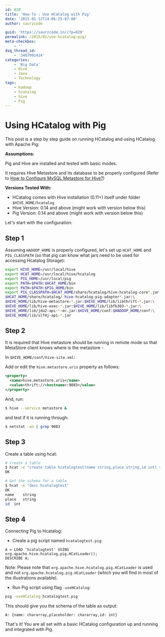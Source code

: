 ```yaml
---
id: 820
title: 'How-To : Use HCatalog with Pig'
date: '2015-01-12T14:06:25-07:00'
author: saurzcode

guid: 'https://saurzcode.in//?p=820'
permalink: /2015/01/use-hcatalog-pig/
meta-checkbox:
    - ''
dsq_thread_id:
    - '3487091424'
categories:
    - 'Big Data'
    - Hive
    - Java
    - Technology
tags:
    - hadoop
    - hcatalog
    - hive
    - Pig
---
```


# Using HCatalog with Pig

This post is a step by step guide on running HCatalog and using HCatalog with Apache Pig:
<!--more-->
**Assumptions:**

Pig and Hive are installed and tested with basic modes.

It requires Hive Metastore and its database to be properly configured (Refer to [How to Configure MySQL Metastore for Hive?](https://saurzcode.in//2015/01/configure-mysql-metastore-hive/))

**Versions Tested With:**

- HCatalog comes with Hive installation (0.11+) itself under folder `$HIVE_HOME/hcatalog`
- Hive Version: 0.14 and above (might work with version below this)
- Pig Version: 0.14 and above (might work with version below this)

Let's start with the configuration:

## Step 1
Assuming `HADOOP_HOME` is properly configured, let's set up `HCAT_HOME` and `PIG_CLASSPATH` (so that pig can know what jars need to be used for accessing Hcatalog Storage):

```sh
export HIVE_HOME=/usr/local/hive
export HCAT_HOME=/usr/local/hive/hcatalog
export PIG_HOME=/usr/local/pig
export PATH=$PATH:$HCAT_HOME/bin
export PATH=$PATH:$PIG_HOME/bin
export PIG_CLASSPATH=$HCAT_HOME/share/hcatalog/hive-hcatalog-core*.jar:\
$HCAT_HOME/share/hcatalog/ hive-hcatalog-pig-adapter*.jar:\
$HIVE_HOME/lib/hive-metastore-*.jar:$HIVE_HOME/lib/libthrift-*.jar:\
$HIVE_HOME/lib/hive-exec-*.jar:$HIVE_HOME/lib/libfb303-*.jar:\
$HIVE_HOME/lib/jdo2-api-*-ec.jar:$HIVE_HOME/conf:$HADOOP_HOME/conf:\
$HIVE_HOME/lib/slf4j-api-*.jar
```

## Step 2
It is required that Hive metastore should be running in remote mode so that MetaStore client knows where is the metastore -

In `$HIVE_HOME/conf/hive-site.xml`:

Add or edit the `hive.metastore.uris` property as follows:

```xml
<property>
  <name>hive.metastore.uris</name>
  <value>thrift://<hostname>:9083</value>
</property>
```

And, run:

```sh
$ hive --service metastore &
```

and test if it is running through:

```sh
$ netstat -an | grep 9083
```

## Step 3
Create a table using hcat:

```sh
# Create a table
$ hcat -e "create table hcatalogtest(name string,place string,id int) row format delimited fields terminated by ':' stored as textfile"
OK

# Get the schema for a table
$ hcat -e "desc hcatalogtest"
OK
name	string	
place	string	
id	int	
```

## Step 4
Connecting Pig to Hcatalog:

- Create a pig script named `hcatalogtest.pig`:

```pig
A = LOAD 'hcatalogtest' USING org.apache.hive.hcatalog.pig.HCatLoader(); 
DESCRIBE A;
```

Note: Please note that `org.apache.hive.hcatalog.pig.HCatLoader` is used and not `org.apache.hcatalog.pig.HCatLoader` (which you will find in most of the illustrations available).

- Run Pig script using flag `-useHCatalog`:

```sh
pig -useHCatalog hcatalogtest.pig
```

This should give you the schema of the table as output:

```text
A: {name: chararray,placeholder: chararray,id: int}
```

That's it! You are all set with a basic HCatalog configuration up and running and integrated with Pig.